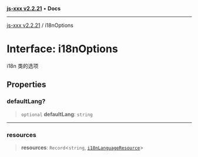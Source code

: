 [**js-xxx v2.2.21**](../README.md) • **Docs**

***

[js-xxx v2.2.21](../README.md) / i18nOptions

# Interface: i18nOptions

i18n 类的选项

## Properties

### defaultLang?

> `optional` **defaultLang**: `string`

***

### resources

> **resources**: `Record`\<`string`, [`i18nLanguageResource`](i18nLanguageResource.md)\>
